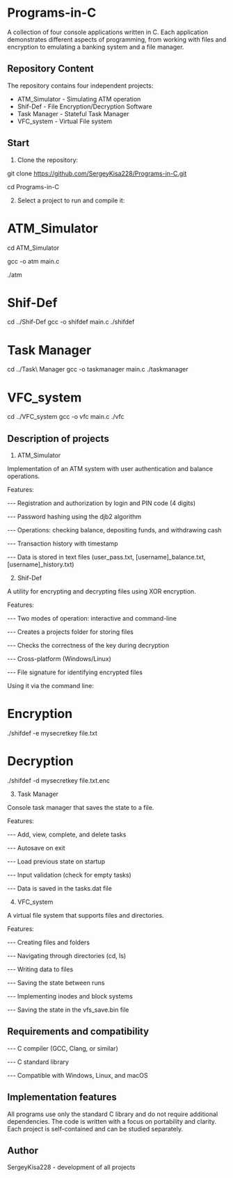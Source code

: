 # Programs-in-C

A collection of four console applications written in C. Each application demonstrates different aspects of programming,
from working with files and encryption to emulating a banking system and a file manager.

## Repository Content

The repository contains four independent projects:

- ATM_Simulator - Simulating ATM operation
- Shif-Def - File Encryption/Decryption Software 
- Task Manager - Stateful Task Manager
- VFC_system - Virtual File system

## Start

1. Clone the repository:

git clone https://github.com/SergeyKisa228/Programs-in-C.git

cd Programs-in-C

2. Select a project to run and compile it:

# ATM_Simulator

cd ATM_Simulator

gcc -o atm main.c

./atm

# Shif-Def
cd ../Shif-Def
gcc -o shifdef main.c
./shifdef

# Task Manager
cd ../Task\ Manager
gcc -o taskmanager main.c
./taskmanager

# VFC_system
cd ../VFC_system
gcc -o vfc main.c
./vfc

## Description of projects

1. ATM_Simulator

Implementation of an ATM system with user authentication and balance operations.

Features:

--- Registration and authorization by login and PIN code (4 digits)

--- Password hashing using the djb2 algorithm

--- Operations: checking balance, depositing funds, and withdrawing cash

--- Transaction history with timestamp

--- Data is stored in text files (user_pass.txt, [username]_balance.txt, [username]_history.txt)

2. Shif-Def

A utility for encrypting and decrypting files using XOR encryption.

Features:

--- Two modes of operation: interactive and command-line

--- Creates a projects folder for storing files

--- Checks the correctness of the key during decryption

--- Cross-platform (Windows/Linux)

--- File signature for identifying encrypted files

Using it via the command line:

# Encryption
./shifdef -e mysecretkey file.txt

# Decryption
./shifdef -d mysecretkey file.txt.enc

3. Task Manager

Console task manager that saves the state to a file.

Features:

--- Add, view, complete, and delete tasks

--- Autosave on exit

--- Load previous state on startup

--- Input validation (check for empty tasks)

--- Data is saved in the tasks.dat file

4. VFC_system

A virtual file system that supports files and directories.

Features:

--- Creating files and folders

--- Navigating through directories (cd, ls)

--- Writing data to files

--- Saving the state between runs

--- Implementing inodes and block systems

--- Saving the state in the vfs_save.bin file

## Requirements and compatibility

--- C compiler (GCC, Clang, or similar)

--- C standard library

--- Compatible with Windows, Linux, and macOS

## Implementation features

All programs use only the standard C library and do not require additional dependencies. 
The code is written with a focus on portability and clarity. Each project is self-contained and can be studied separately.

## Author

SergeyKisa228 - development of all projects
